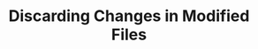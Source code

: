 ---
layout: module
title: Discarding Changes in Modified Files
pre-requisites: CONT-CLI-19_Resetting-history
learning-objective: Discover steps you can take when you need to discard the changes made in unstaged files.
screens:
  - video-slide:
      title: Discarding Changes in Modified Files
      video: https://www.youtube.com/watch?v=r5C6yXNaSGo
      video-script:
        - do: "Type `echo \"This is my original content\" > changeme.md`"
          say: "Next we will discuss how to discard changes to a modified file. First, let's create a file called changeme.md with some basic text inside."
        - do: "Type `git add changeme.md`"
          say: "Since we want to work on this file in the modified state, we will need to have a snapshot of this file. Let's go ahead and add this file to version control."
        - do: "Type `git commit -m\"Original changeme.md file\"`"
          say: "And commit it."
        - do: "Type `echo \"This is the content I will throw away\" >> changeme.md`"
          say: "Now we will append some text to the end of our file."
        - do: "Type `git status`"
          say: "Next we will type git status. Notice that the file now shows it has been modified. Git tries to be helpful here by telling us exactly how to remove the changes to this file."
        - do: "Type `git checkout -- changeme.md`"
          say: "Git tells us to type git checkout. We are already familiar with this command from using it to checkout branches, but this time we will include the -- to tell git we are talking about a file. Then we add the file name."
        - do: "Type `git status`"
          say: "If I type git status, you will see the file no longer appears as a modified file and my working directory is clean."
        - do: "Type `cat changeme.md`"
          say: "And if I look at the contents of my file, you will see that the second line of text I added is now gone. It is important to remember that this is a destructive operation. Any changes you made to the file since your last commit will be gone forever. This command overwrites the modified file with the previously committed version so it is as if your changes never happened."
      production-notes:
  - lab:
      title: Discarding Changes in Modified Files
      id: CONT-CLI-20-lab-01
      presenter-script:
        - Now it is your turn to practice discarding changes to modified files.
      steps:
        - description: Edit the file `threefile.md`.
          id: CONT-CLI-20-edit
        - description: "Use `git checkout` to discard your changes."
          id: CONT-CLI-20-checkout
additional-labs:
additional-questions:
resources:
  - title: "Video: GitHub & Git Foundations - Reset"
    url: https://youtu.be/BKPjPMVB81g

---